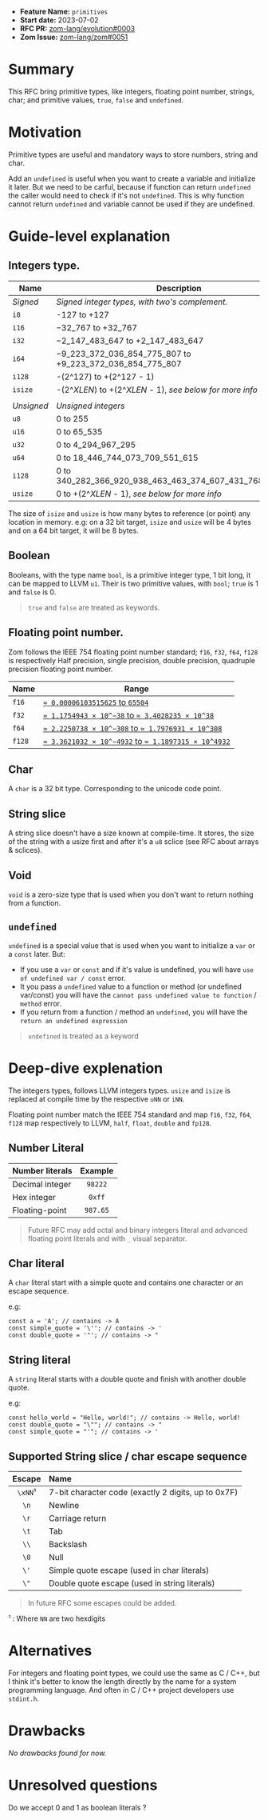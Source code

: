 - **Feature Name:** `primitives`
- **Start date:** 2023-07-02
- **RFC PR:** [zom-lang/evolution#0003](https://github.com/zom-lang/evolution/pull/0003)
- **Zom Issue:** [zom-lang/zom#0051](https://github.com/zom-lang/zom/issues/0051)

# Summary
[summary]: #summary

This RFC bring primitive types, like integers, floating point number, strings, char;
and primitive values, `true`, `false` and `undefined`.

# Motivation
[motivation]: #motivation

Primitive types are useful and mandatory ways to store numbers, string and char.

Add an `undefined` is useful when you want to create a variable and initialize it later.
But we need to be carful, because if function can return `undefined` the caller would need
to check if it's not `undefined`. This is why function cannot return `undefined` and variable
cannot be used if they are undefined.

# Guide-level explanation
[guide-level-explanation]: #guide-level-explanation

## Integers type.

|   Name   |                        Description                       |
| -------- | -------------------------------------------------------- |
| *Signed* | *Signed integer types, with two's complement.*           |
|  `i8`    | -127 to +127                                             |
|  `i16`   | −32_767 to +32_767                                       |
|  `i32`   | −2_147_483_647 to +2_147_483_647                         |
|  `i64`   | −9_223_372_036_854_775_807 to +9_223_372_036_854_775_807 |
|  `i128`  | -(2^127) to +(2^127 - 1)                                 |
|  `isize` | -(2^*XLEN*) to +(2^*XLEN* - 1), *see below for more info*|
|          |                                                          |
|*Unsigned*| *Unsigned integers*                                      |
|  `u8`    | 0 to 255                                                 |
|  `u16`   | 0 to 65_535                                              |
|  `u32`   | 0 to 4_294_967_295                                       |
|  `u64`   | 0 to 18_446_744_073_709_551_615                          |
|  `i128`  | 0 to 340_282_366_920_938_463_463_374_607_431_768_211_455 |
|  `usize` | 0 to +(2^*XLEN* - 1), *see below for more info*          |

The size of `isize` and `usize` is how many bytes to reference (or point) any location
in memory. e.g: on a 32 bit target, `isize` and `usize` will be 4 bytes and on a 64 bit
target, it will be 8 bytes.

## Boolean

Booleans, with the type name `bool`, is a primitive integer type, 1 bit long, it can be
mapped to LLVM `u1`. Their is two primitive values, with `bool`; `true` is 1 and `false`
is 0.

> `true` and `false` are treated as keywords.

## Floating point number.

Zom follows the IEEE 754 floating point number standard; `f16`, `f32`, `f64`, `f128` is
respectively Half precision, single precision, double precision,
quadruple precision floating point number.

|  Name |                                 Range                                 |
| ----- | --------------------------------------------------------------------- |
| `f16` | [`≈ 0.00006103515625` to `65504`][f16-wikipedia]                      |
| `f32` | [`≈ 1.1754943 × 10^−38` to `≈ 3.4028235 × 10^38`][f32-wikipedia]      |
| `f64` | [`≈ 2.2250738 × 10^−308` to `≈ 1.7976931 × 10^308`][f64-wikipedia]    |
| `f128`| [`≈ 3.3621032 × 10^−4932` to `≈ 1.1897315 × 10^4932`][f128-wikipedia] |

[f16-wikipedia]: https://en.wikipedia.org/wiki/Half-precision_floating-point_format
[f32-wikipedia]: https://en.wikipedia.org/wiki/Single-precision_floating-point_format
[f64-wikipedia]: https://en.wikipedia.org/wiki/Double-precision_floating-point_format
[f128-wikipedia]: https://en.wikipedia.org/wiki/Quadruple-precision_floating-point_format

## Char

A `char` is a 32 bit type. Corresponding to the unicode code point.

## String slice

A string slice doesn't have a size known at compile-time. It stores, the size of the
string with a usize first and after it's a `u8` sclice (see RFC about arrays & sclices).

## Void

`void` is a zero-size type that is used when you don't want to return nothing from
a function.

## `undefined`

`undefined` is a special value that is used when you want to initialize a `var` or
a `const` later. But:
- If you use a `var` or `const` and if it's value is undefined, you will have `use
  of undefined var / const` error.
- It you pass a `undefined` value to a function or method (or undefined var/const)
  you will have the `cannot pass undefined value to function` / `method` error.
- If you return from a function / method an `undefined`, you will have the `return
  an undefined expression`

> `undefined` is treated as a keyword

# Deep-dive explenation
[deep-dive-explenation]: #deep-dive-explenation

The integers types, follows LLVM integers types. `usize` and `isize` is replaced at
compile time by the respective `uNN` or `iNN`.

Floating point number match the IEEE 754 standard and map `f16`, `f32`, `f64`, `f128`
map respectively to LLVM, `half`, `float`, `double` and `fp128`.

## Number Literal

| Number literals | Example |
| :-------------- | :-----: |
| Decimal integer | `98222` |
| Hex integer     | `0xff`  |
| Floating-point  | `987.65`|
> Future RFC may add octal and binary integers literal and advanced floating point
> literals and with `_` visual separator.

## Char literal

A `char` literal start with a simple quote and contains one character or an escape
sequence.

e.g:
```zom
const a = 'A'; // contains -> A
const simple_quote = '\''; // contains -> '
const double_quote = '"'; // contains -> "
```

## String literal

A `string` literal starts with a double quote and finish with another double quote.

e.g:
```zom
const hello_world = "Hello, world!"; // contains -> Hello, world!
const double_quote = "\""; // contains -> "
const simple_quote = "'"; // contains -> '
```

## Supported String slice / char escape sequence

| Escape |                         Name                        |
| :----: | :-------------------------------------------------- |
|`\xNN`¹ | 7-bit character code (exactly 2 digits, up to 0x7F) |
|  `\n`	 | Newline                                             |
|  `\r`  | Carriage return                                     |
|  `\t`  | Tab                                                 |
|  `\\`  | Backslash                                           |
|  `\0`	 | Null                                                |
|  `\'`  | Simple quote escape (used in char literals)         |
|  `\"`  | Double quote escape (used in string literals)       |
> In future RFC some escapes could be added.

¹ : Where `NN` are two hexdigits

# Alternatives
[alternatives]: #alternatives

For integers and floating point types, we could use the same as C / C++, but I think
it's better to know the length directly by the name for a system programming language.
And often in C / C++ project developers use `stdint.h`.

# Drawbacks
[drawbacks]: #drawbacks

*No drawbacks found for now.*

# Unresolved questions
[unresolved-questions]: #unresolved-questions

Do we accept 0 and 1 as boolean literals ?
